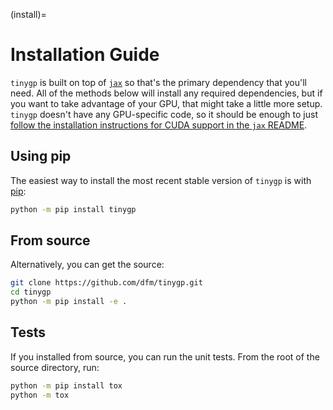 (install)=

# Installation Guide

`tinygp` is built on top of [`jax`](https://github.com/google/jax) so that's the
primary dependency that you'll need. All of the methods below will install any
required dependencies, but if you want to take advantage of your GPU, that might
take a little more setup. `tinygp` doesn't have any GPU-specific code, so it
should be enough to just [follow the installation instructions for CUDA support
in the `jax` README](https://github.com/google/jax/#installation).

## Using pip

The easiest way to install the most recent stable version of `tinygp` is
with [pip](https://pip.pypa.io):

```bash
python -m pip install tinygp
```

## From source

Alternatively, you can get the source:

```bash
git clone https://github.com/dfm/tinygp.git
cd tinygp
python -m pip install -e .
```

## Tests

If you installed from source, you can run the unit tests. From the root of the
source directory, run:

```bash
python -m pip install tox
python -m tox
```
